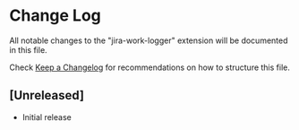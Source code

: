 # Change Log

All notable changes to the "jira-work-logger" extension will be documented in this file.

Check [Keep a Changelog](http://keepachangelog.com/) for recommendations on how to structure this file.

## [Unreleased]

- Initial release
